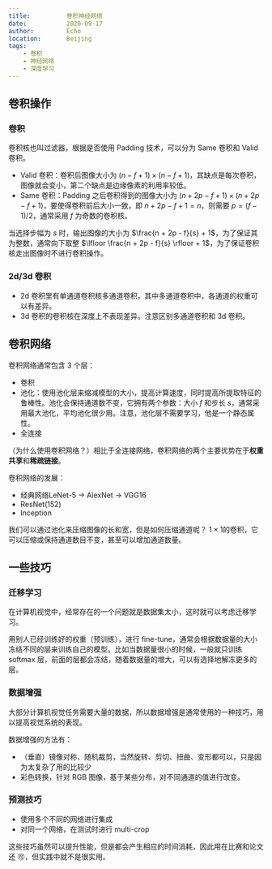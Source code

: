 ```yaml
---
title:          卷积神经网络
date:           2020-09-17
author:         Echo
location:       Beijing 
tags: 
    - 卷积
    - 神经网络
    - 深度学习
---
```


<!-- > 面试前整理的一些自己不熟悉的知识点，好想拥有一个硬盘一样的脑袋，可以不忘掉的那种。 -->

## 卷积操作

### 卷积

卷积核也叫过滤器，根据是否使用 Padding 技术，可以分为 Same 卷积和 Valid 卷积。

* Valid 卷积：卷积后图像大小为 $(n - f + 1) \times (n - f + 1)$，其缺点是每次卷积，图像就会变小，第二个缺点是边缘像素的利用率较低。
* Same 卷积：Padding 之后卷积得到的图像大小为 $(n + 2p - f + 1) \times (n + 2p - f + 1)$，要使得卷积前后大小一致，即 $n + 2p - f + 1 = n$，则需要 $p = (f - 1) / 2$，通常采用 $f$ 为奇数的卷积核。

当选择步幅为 $s$ 时，输出图像的大小为 $\frac{n + 2p - f}{s} + 1$，为了保证其为整数，通常向下取整 $\lfloor \frac{n + 2p - f}{s} \rfloor + 1$，为了保证卷积核走出图像时不进行卷积操作。

### 2d/3d 卷积

* 2d 卷积里有单通道卷积核多通道卷积，其中多通道卷积中，各通道的权重可以有差异。
* 3d 卷积的卷积核在深度上不表现差异。注意区别多通道卷积和 3d 卷积。

## 卷积网络

卷积网络通常包含 3 个层：
* 卷积
* 池化：使用池化层来缩减模型的大小，提高计算速度，同时提高所提取特征的鲁棒性。池化会保持通道数不变，它拥有两个参数：大小 $f$ 和步长 $s$，通常采用最大池化，平均池化很少用。注意，池化层不需要学习，他是一个静态属性。
* 全连接

（为什么使用卷积网络？）相比于全连接网络，卷积网络的两个主要优势在于**权重共享**和**稀疏链接**。

卷积网络的发展：
* 经典网络LeNet-5 -> AlexNet -> VGG16
* ResNet(152)
* Inception

我们可以通过池化来压缩图像的长和宽，但是如何压缩通道呢？ $1 \times 1$的卷积，它可以压缩或保持通道数目不变，甚至可以增加通道数量。

## 一些技巧

### 迁移学习

在计算机视觉中，经常存在的一个问题就是数据集太小，这时就可以考虑迁移学习。

用别人已经训练好的权重（预训练），进行 fine-tune，通常会根据数据量的大小冻结不同的层来训练自己的模型。比如当数据量很小的时候，一般就只训练 softmax 层，前面的层都会冻结，随着数据量的增大，可以有选择地解冻更多的层。

### 数据增强

大部分计算机视觉任务需要大量的数据，所以数据增强是通常使用的一种技巧，用以提高视觉系统的表现。

数据增强的方法有：
* （垂直）镜像对称、随机裁剪，当然旋转、剪切、扭曲、变形都可以，只是因为太复杂了用的比较少
* 彩色转换，针对 RGB 图像，基于某些分布，对不同通道的值进行改变。

### 预测技巧

* 使用多个不同的网络进行集成
* 对同一个网络，在测试时进行 multi-crop

这些技巧虽然可以提升性能，但是都会产生相应的时间消耗，因此用在比赛和论文还 :accept:，但实践中就不是很实用。